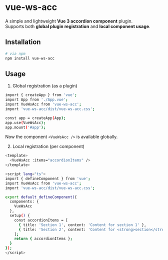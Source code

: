 # vue-ws-acc
A simple and lightweight **Vue 3 accordion component** plugin.  
Supports both **global plugin registration** and **local component usage**.

## Installation

```bash
# via npm
npm install vue-ws-acc
```
## Usage

1. Global registration (as a plugin)
```bash
import { createApp } from 'vue';
import App from './App.vue';
import VueWsAcc from 'vue-ws-acc';
import 'vue-ws-acc/dist/vue-ws-acc.css';

const app = createApp(App);
app.use(VueWsAcc);
app.mount('#app');
```


Now the component ```<VueWsAcc />``` is available globally.

2. Local registration (per component)

```bash
<template>
  <VueWsAcc :items="accordionItems" />
</template>

<script lang="ts">
import { defineComponent } from 'vue';
import VueWsAcc from 'vue-ws-acc';
import 'vue-ws-acc/dist/vue-ws-acc.css';

export default defineComponent({
  components: {
    VueWsAcc
  },
  setup() {
    const accordionItems = [
      { title: 'Section 1', content: 'Content for section 1' },
      { title: 'Section 2', content: 'Content for <strong>section</strong> 2' }
    ];
    return { accordionItems };
  }
});
</script>
```
